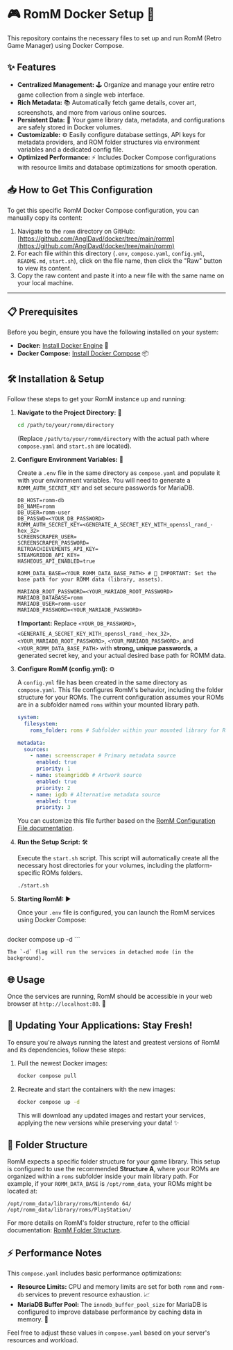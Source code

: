 # 🎮 RomM Docker Setup 🚀

This repository contains the necessary files to set up and run RomM (Retro Game Manager) using Docker Compose.

## ✨ Features

*   **Centralized Management:** 🕹️ Organize and manage your entire retro game collection from a single web interface.
*   **Rich Metadata:** 📚 Automatically fetch game details, cover art, screenshots, and more from various online sources.
*   **Persistent Data:** 💾 Your game library data, metadata, and configurations are safely stored in Docker volumes.
*   **Customizable:** ⚙️ Easily configure database settings, API keys for metadata providers, and ROM folder structures via environment variables and a dedicated config file.
*   **Optimized Performance:** ⚡ Includes Docker Compose configurations with resource limits and database optimizations for smooth operation.

## 📥 How to Get This Configuration

To get this specific RomM Docker Compose configuration, you can manually copy its content:

1.  Navigate to the `romm` directory on GitHub: [https://github.com/AnglDavd/docker/tree/main/romm](https://github.com/AnglDavd/docker/tree/main/romm)
2.  For each file within this directory (`.env`, `compose.yaml`, `config.yml`, `README.md`, `start.sh`), click on the file name, then click the "Raw" button to view its content.
3.  Copy the raw content and paste it into a new file with the same name on your local machine.

---


## 📋 Prerequisites

Before you begin, ensure you have the following installed on your system:

*   **Docker:** [Install Docker Engine](https://docs.docker.com/engine/install/) 🐳
*   **Docker Compose:** [Install Docker Compose](https://docs.docker.com/compose/install/) 📦

## 🛠️ Installation & Setup

Follow these steps to get your RomM instance up and running:

1.  **Navigate to the Project Directory:** 📁

    ```bash
    cd /path/to/your/romm/directory
    ```

    (Replace `/path/to/your/romm/directory` with the actual path where `compose.yaml` and `start.sh` are located).

2.  **Configure Environment Variables:** 🔑

    Create a `.env` file in the same directory as `compose.yaml` and populate it with your environment variables. You will need to generate a `ROMM_AUTH_SECRET_KEY` and set secure passwords for MariaDB.

    ```env
    DB_HOST=romm-db
    DB_NAME=romm
    DB_USER=romm-user
    DB_PASSWD=<YOUR_DB_PASSWORD>
    ROMM_AUTH_SECRET_KEY=<GENERATE_A_SECRET_KEY_WITH_openssl_rand_-hex_32>
    SCREENSCRAPER_USER=
    SCREENSCRAPER_PASSWORD=
    RETROACHIEVEMENTS_API_KEY=
    STEAMGRIDDB_API_KEY=
    HASHEOUS_API_ENABLED=true

    ROMM_DATA_BASE=<YOUR_ROMM_DATA_BASE_PATH> # 📂 IMPORTANT: Set the base path for your ROMM data (library, assets).

    MARIADB_ROOT_PASSWORD=<YOUR_MARIADB_ROOT_PASSWORD>
    MARIADB_DATABASE=romm
    MARIADB_USER=romm-user
    MARIADB_PASSWORD=<YOUR_MARIADB_PASSWORD>
    ```

    **❗ Important:** Replace `<YOUR_DB_PASSWORD>`, `<GENERATE_A_SECRET_KEY_WITH_openssl_rand_-hex_32>`, `<YOUR_MARIADB_ROOT_PASSWORD>`, `<YOUR_MARIADB_PASSWORD>`, and `<YOUR_ROMM_DATA_BASE_PATH>` with **strong, unique passwords**, a generated secret key, and your actual desired base path for ROMM data.

3.  **Configure RomM (config.yml):** ⚙️

    A `config.yml` file has been created in the same directory as `compose.yaml`. This file configures RomM's behavior, including the folder structure for your ROMs. The current configuration assumes your ROMs are in a subfolder named `roms` within your mounted library path.

    ```yaml
    system:
      filesystem:
        roms_folder: roms # Subfolder within your mounted library for ROMs

    metadata:
      sources:
        - name: screenscraper # Primary metadata source
          enabled: true
          priority: 1
        - name: steamgriddb # Artwork source
          enabled: true
          priority: 2
        - name: igdb # Alternative metadata source
          enabled: true
          priority: 3
    ```

    You can customize this file further based on the [RomM Configuration File documentation](https://docs.romm.app/latest/Getting-Started/Configuration-File/).

4.  **Run the Setup Script:** 🛠️

    Execute the `start.sh` script. This script will automatically create all the necessary host directories for your volumes, including the platform-specific ROMs folders.

    ```bash
    ./start.sh
    ```

5.  **Starting RomM:** ▶️

    Once your `.env` file is configured, you can launch the RomM services using Docker Compose:

    ```bash
docker compose up -d
    ```

    The `-d` flag will run the services in detached mode (in the background).

## 🌐 Usage

Once the services are running, RomM should be accessible in your web browser at `http://localhost:80`. 🚀

## 🔄 Updating Your Applications: Stay Fresh!

To ensure you're always running the latest and greatest versions of RomM and its dependencies, follow these steps:

1.  Pull the newest Docker images:
    ```bash
    docker compose pull
    ```
2.  Recreate and start the containers with the new images:
    ```bash
    docker compose up -d
    ```
    This will download any updated images and restart your services, applying the new versions while preserving your data! ✨

## 📂 Folder Structure

RomM expects a specific folder structure for your game library. This setup is configured to use the recommended **Structure A**, where your ROMs are organized within a `roms` subfolder inside your main library path. For example, if your `ROMM_DATA_BASE` is `/opt/romm_data`, your ROMs might be located at:

```
/opt/romm_data/library/roms/Nintendo 64/
/opt/romm_data/library/roms/PlayStation/
```

For more details on RomM's folder structure, refer to the official documentation: [RomM Folder Structure](https://docs.romm.app/latest/Getting-Started/Folder-Structure/).

## ⚡ Performance Notes

This `compose.yaml` includes basic performance optimizations:

*   **Resource Limits:** CPU and memory limits are set for both `romm` and `romm-db` services to prevent resource exhaustion. 📈
*   **MariaDB Buffer Pool:** The `innodb_buffer_pool_size` for MariaDB is configured to improve database performance by caching data in memory. 💾

Feel free to adjust these values in `compose.yaml` based on your server's resources and workload.